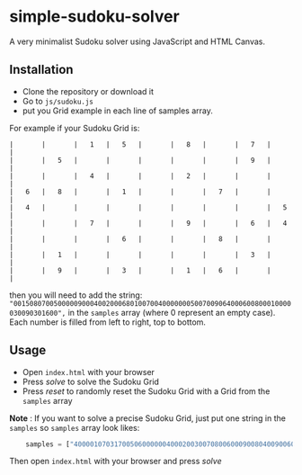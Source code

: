 # simple-sudoku-solver

A very minimalist Sudoku solver using JavaScript and HTML Canvas.

## Installation
+ Clone the repository or download it
+ Go to `js/sudoku.js`
+ put you Grid example in each line of samples array.

For example if your Sudoku Grid is:

```
|   	|   	|   1 	|   5 	|   	|   8 	|   	|   7 	|   	|
|   	|   5 	|   	|   	|   	|   	|   	|   9 	|   	|
|   	|   	|   4 	|   	|   	|   2 	|   	|   	|   	|
|   6 	|   8 	|   	|   1 	|   	|   	|   7 	|   	|   	|
|   4 	|   	|   	|   	|   	|   	|   	|   	|   5 	|
|   	|   	|   7 	|   	|   	|   9 	|   	|   6 	|   4 	|
|   	|   	|   	|   6 	|   	|   	|   8 	|   	|   	|
|   	|   1 	|   	|   	|   	|   	|   	|   3 	|   	|
|   	|   9 	|   	|   3 	|   	|   1 	|   6 	|   	|   	|
```

then you will need to add the string:
`"001508070050000090004002000680100700400000005007009064000600800010000030090301600",`
in the `samples` array (where 0 represent an empty case). Each number is filled from left to right, top to bottom.

## Usage
+ Open `index.html` with your browser
+ Press _solve_ to solve the Sudoku Grid
+ Press _reset_ to randomly reset the Sudoku Grid with a Grid from the `samples` array

**Note** : If you want to solve a precise Sudoku Grid, just put one string in the `samples` so `samples` array look likes:
```javascript
	samples = ["400001070317005060000004000200300708006000900804009006000900000020800354050400007"];
```
Then open `index.html` with your browser and press _solve_


